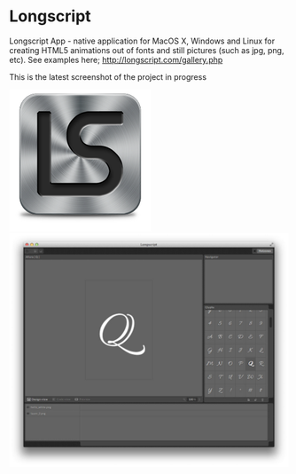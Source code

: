 Longscript
==========

Longscript App - native application for MacOS X, Windows and Linux for creating HTML5 animations out of fonts and still pictures (such as jpg, png, etc).
See examples here;
http://longscript.com/gallery.php

This is the latest screenshot of the project in progress

![alt tag](public/res/img/icon-256.png)
![alt tag](public/res/img/preview.jpg)

